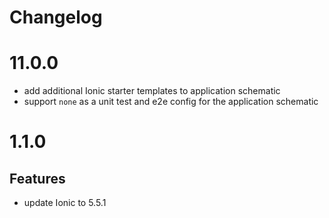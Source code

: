 # Changelog

# 11.0.0

- add additional Ionic starter templates to application schematic
- support `none` as a unit test and e2e config for the application schematic

# 1.1.0

## Features

- update Ionic to 5.5.1

